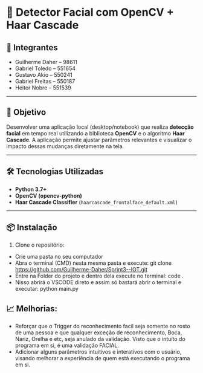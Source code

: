 # 🧠 Detector Facial com OpenCV + Haar Cascade

## 👥 Integrantes

- Guilherme Daher – 98611  
- Gabriel Toledo – 551654  
- Gustavo Akio – 550241  
- Gabriel Freitas – 550187  
- Heitor Nobre – 551539  

---

## 🎯 Objetivo

Desenvolver uma aplicação local (desktop/notebook) que realiza **detecção facial** em tempo real utilizando a biblioteca **OpenCV** e o algoritmo **Haar Cascade**. A aplicação permite ajustar parâmetros relevantes e visualizar o impacto dessas mudanças diretamente na tela.

---

## 🛠️ Tecnologias Utilizadas

- **Python 3.7+**
- **OpenCV (opencv-python)**
- **Haar Cascade Classifier** (`haarcascade_frontalface_default.xml`)

---

## 📦 Instalação

1. Clone o repositório:
- Crie uma pasta no seu computador
- Abra o terminal (CMD) nesta mesma pasta e execute:  git clone https://github.com/Guilherme-Daher/Sprint3--IOT.git
- Entre na Folder do projeto e dentro dela execute no terminal: code .
- Nisso abrirá o VSCODE direto e assim só bastará abrir o terminal e executar: python main.py

## 📈 Melhorias:
- Reforçar que o Trigger do reconhecimento facil seja somente no rosto de uma pessoa e que qualquer exceção de reconhecimento, Boca, Nariz, Orelha e etc, seja anulado da validação. Visto que o intuíto do programa em si, é uma validação FACIAL.
- Adicionar alguns parâmetros intuitivos e interativos com o usuário, visando melhorar a experiência de quem está executando o programa em si.

   

